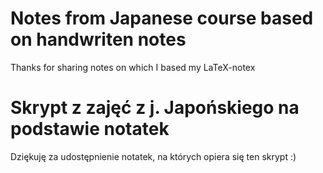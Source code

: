 # Notes from Japanese course based on handwriten notes

Thanks for sharing notes on which I based my LaTeX-notex


# Skrypt z zajęć z j. Japońskiego na podstawie notatek

Dziękuję za udostępnienie notatek, na których opiera się ten skrypt :)
